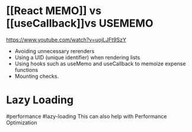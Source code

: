 # [[React MEMO]] vs [[useCallback]]vs USEMEMO

https://www.youtube.com/watch?v=uojLJFt9SzY

- Avoiding unnecessary rerenders
- Using a UID (unique identifier) when rendering lists
- Using hooks such as useMemo and useCallback to memoize expense functions
- Mounting checks.

# Lazy Loading
#performance  #lazy-loading
This can also help with Performance Optimization
